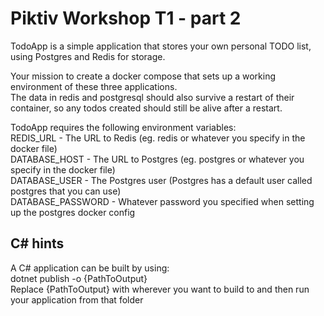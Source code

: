 # Piktiv Workshop T1 - part 2

TodoApp is a simple application that stores your own personal TODO list, using Postgres and Redis for storage.

Your mission to create a docker compose that sets up a working environment of these three applications. \
The data in redis and postgresql should also survive a restart of their container, so any todos created should still be alive after a restart.

TodoApp requires the following environment variables: \
REDIS_URL - The URL to Redis (eg. redis or whatever you specify in the docker file) \
DATABASE_HOST - The URL to Postgres (eg. postgres or whatever you specify in the docker file) \
DATABASE_USER - The Postgres user (Postgres has a default user called postgres that you can use) \
DATABASE_PASSWORD - Whatever password you specified when setting up the postgres docker config 

## C# hints
A C# application can be built by using: \
dotnet publish -o {PathToOutput} \
Replace {PathToOutput} with wherever you want to build to and then run your application from that folder

